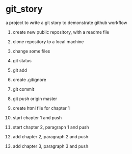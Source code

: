 # git_story

a project to write a git story to demonstrate github workflow

1. create new public repository, with a readme file

2. clone repository to a local machine

3. change some files

4. git status

5. git add

6. create .gitignore

7. git commit

8. git push origin master

9. create html file for chapter 1

10. start chapter 1 and push

11. start chapter 2, paragraph 1 and push

12. add chapter 2, paragraph 2 and push

13. add chapter 3, paragraph 3 and push


